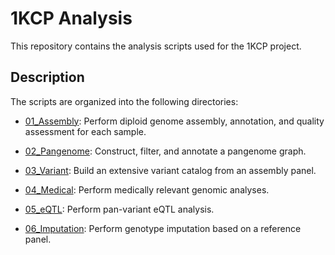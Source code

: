 # 1KCP Analysis

This repository contains the analysis scripts used for the 1KCP project.

## Description

The scripts are organized into the following directories:

- [01_Assembly](01_Assembly/README.md): Perform diploid genome assembly, annotation, and quality assessment for each sample.

- [02_Pangenome](02_Pangenome/README.md): Construct, filter, and annotate a pangenome graph.

- [03_Variant](03_Variant/README.md): Build an extensive variant catalog from an assembly panel.

- [04_Medical](04_Medical/README.md): Perform medically relevant genomic analyses.

- [05_eQTL](05_eQTL/README.md): Perform pan-variant eQTL analysis.

- [06_Imputation](06_Imputation/README.md): Perform genotype imputation based on a reference panel.